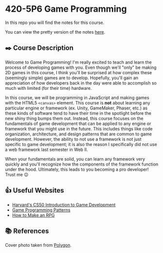 # 420-5P6 Game Programming

In this repo you will find the notes for this course.

You can view the pretty version of the notes [here](https://jac-cs-game-programming-f21.github.io/Notes).

## ✒️ Course Description

Welcome to Game Programming! I'm really excited to teach and learn the process of developing games with you. Even though we'll "only" be making 2D games in this course, I think you'll be surprised at how complex these (seemingly simple) games are to develop. Hopefully, you'll gain an appreciation of how developers back in the day were able to accomplish so much with limited (for their time) hardware.

In this course, we will be programming in JavaScript and making games with the HTML5 `<canvas>` element. This course is **not** about learning any particular engine or framework (ex. Unity, GameMaker, Phaser, etc.) as these kinds of software tend to have their time in the spotlight before the new shiny thing bumps them out. Instead, this course focuses on the fundamentals of game development that can be applied to any engine or framework that you might use in the future. This includes things like code organization, architecture, and design patterns that are common to game development. However, the ability to not use a framework is not just specific to game development; it is also the reason I specifically did not use a web framework last semester in Web II.

When your fundamentals are solid, you can learn any framework very quickly and you'll recognize how the components of the framework function under the hood. Ultimately, this leads to you becoming a pro developer! Trust me 😉

## 👍 Useful Websites

- [Harvard's CS50 Introduction to Game Development](https://cs50.harvard.edu/games/2018/)
- [Game Programming Patterns](https://gameprogrammingpatterns.com)
- [How to Make an RPG](https://howtomakeanrpg.com/)

## 📚 References

Cover photo taken from [Polygon](https://www.polygon.com/2018/6/22/17488470/super-smash-bros-ultimate-release-date-nintendo-switch-characters).

